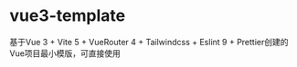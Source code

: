 # vue3-template
基于Vue 3 + Vite 5 + VueRouter 4 + Tailwindcss + Eslint 9 + Prettier创建的Vue项目最小模版，可直接使用
